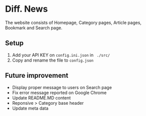 # Diff. News

The website consists of Homepage, Category pages, Article pages, Bookmark and Search page.

## Setup
1. Add your API KEY on `config.ini.json` in ` ./src/`
2. Copy and rename the file to `config.json`

## Future improvement
- Display proper message to users on Search page
- Fix error message reported on Google Chrome
- Update README.MD content
- Reponsive > Category base header
- Update meta data